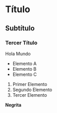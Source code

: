 # Título
## Subtítulo
### Tercer Título
Hola Mundo
- Elemento A
- Elemento B
- Elemento C 
1. Primer Elemento
2. Segundo Elemento
3. Tercer Elemento

**Negrita**
